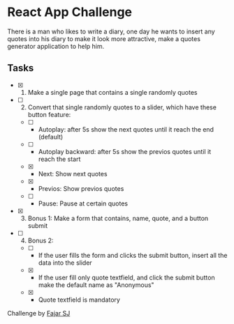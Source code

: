 # React App Challenge

There is a man who likes to write a diary, one day he wants to insert any quotes into his diary to make it look more attractive, make a quotes generator application to help him.

## Tasks
- [x] 1. Make a single page that contains a single randomly quotes
- [ ] 2. Convert that single randomly quotes to a slider, which have these button feature:
   * [ ]  - Autoplay: after 5s show the next quotes until it reach the end (default)
   * [ ]  - Autoplay backward: after 5s show the previos quotes until it reach the start
   * [x]  - Next: Show next quotes
   * [x]  - Previos: Show previos quotes
   * [ ]  - Pause: Pause at certain quotes
- [x] 3. Bonus 1: Make a form that contains, name, quote, and a button submit
- [ ] 4. Bonus 2: 
   * [ ]  - If the user fills the form and clicks the submit button, insert all the data into the slider
   * [x]  - If the user fill only quote textfield, and click the submit button make the default name as "Anonymous"
   * [x]  - Quote textfield is mandatory

Challenge by [Fajar SJ](https://github.com/FajarSJ)
